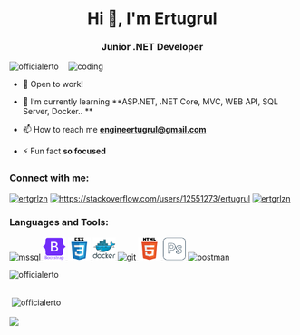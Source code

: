 <h1 align="center">Hi 👋, I'm Ertugrul</h1>
<h3 align="center">Junior .NET Developer</h3>
<img align="right" src="https://media.licdn.com/dms/image/C4D12AQEyH4W0_3_8Lg/article-cover_image-shrink_600_2000/0/1617887567803?e=2147483647&v=beta&t=US7cTRcTMUhceakszySvF92nXvU6eLT_qhaaiUcAjTY" width="400" style=flat" alt="coding" /> </p>

<p align="left"> <img src="https://komarev.com/ghpvc/?username=officialerto&label=Profile%20views&color=0e75b6&style=flat" alt="officialerto" /> </p>

- 🔭 Open to work!

- 🌱 I’m currently learning **ASP.NET, .NET Core, MVC, WEB API, SQL Server, Docker..  **

- 📫 How to reach me **engineertugrul@gmail.com**

- ⚡ Fun fact **so focused**

<h3 align="left">Connect with me:</h3>
<p align="left">
<a href="https://linkedin.com/in/ertgrlzn" target="blank"><img align="center" src="https://raw.githubusercontent.com/rahuldkjain/github-profile-readme-generator/master/src/images/icons/Social/linked-in-alt.svg" alt="ertgrlzn" height="30" width="40" /></a>
<a href="https://stackoverflow.com/users/https://stackoverflow.com/users/12551273/ertugrul" target="blank"><img align="center" src="https://raw.githubusercontent.com/rahuldkjain/github-profile-readme-generator/master/src/images/icons/Social/stack-overflow.svg" alt="https://stackoverflow.com/users/12551273/ertugrul" height="30" width="40" /></a>
<a href="https://instagram.com/ertgrlzn" target="blank"><img align="center" src="https://raw.githubusercontent.com/rahuldkjain/github-profile-readme-generator/master/src/images/icons/Social/instagram.svg" alt="ertgrlzn" height="30" width="40" /></a>

<h3 align="left">Languages and Tools:</h3>
<p align="left"><a href="https://www.microsoft.com/en-us/sql-server" target="_blank" rel="noreferrer"> <img src="https://www.svgrepo.com/show/303229/microsoft-sql-server-logo.svg" alt="mssql" width="40" height="40"/> </a>  <a href="https://getbootstrap.com" target="_blank" rel="noreferrer"> <img src="https://raw.githubusercontent.com/devicons/devicon/master/icons/bootstrap/bootstrap-plain-wordmark.svg" alt="bootstrap" width="40" height="40"/> </a>  <a href="https://www.w3schools.com/css/" target="_blank" rel="noreferrer"> <img src="https://raw.githubusercontent.com/devicons/devicon/master/icons/css3/css3-original-wordmark.svg" alt="css3" width="40" height="40"/> </a> <a href="https://www.docker.com/" target="_blank" rel="noreferrer"> <img src="https://raw.githubusercontent.com/devicons/devicon/master/icons/docker/docker-original-wordmark.svg" alt="docker" width="40" height="40"/> </a> <a href="https://git-scm.com/" target="_blank" rel="noreferrer"> <img src="https://www.vectorlogo.zone/logos/git-scm/git-scm-icon.svg" alt="git" width="40" height="40"/> </a> <a href="https://www.w3.org/html/" target="_blank" rel="noreferrer"> <img src="https://raw.githubusercontent.com/devicons/devicon/master/icons/html5/html5-original-wordmark.svg" alt="html5" width="40" height="40"/> </a> <a href="https://www.photoshop.com/en" target="_blank" rel="noreferrer"> <img src="https://raw.githubusercontent.com/devicons/devicon/master/icons/photoshop/photoshop-line.svg" alt="photoshop" width="40" height="40"/> </a> <a href="https://postman.com" target="_blank" rel="noreferrer"> <img src="https://www.vectorlogo.zone/logos/getpostman/getpostman-icon.svg" alt="postman" width="40" height="40"/> </a></p>

<p><img align="left" src="https://github-readme-stats.vercel.app/api/top-langs?username=officialerto&show_icons=true&locale=en&layout=compact" alt="officialerto" /></p>
<br><br>
<p>&nbsp;<img align="center" src="https://github-readme-stats.vercel.app/api?username=officialerto&show_icons=true&locale=en" alt="officialerto" /></p>

<p><img align="center" src="https://github-readme-streak-stats.herokuapp.com/?user=officialerto&"/></p>
